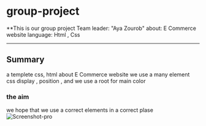 # group-project
**This is our group project 
Team leader: "Aya Zourob"
about: E Commerce website 
language: Html , Css 

---

## Summary
a templete css, html about E Commerce website we use a many element css display , position , and we use a root for main color

### the aim
we hope that we use a correct elements in a correct plase 
![Screenshot-pro](https://github.com/ayazourob/group-project/assets/131870276/8980bbc6-5120-4a5b-8f05-1e97edf50f2b)
